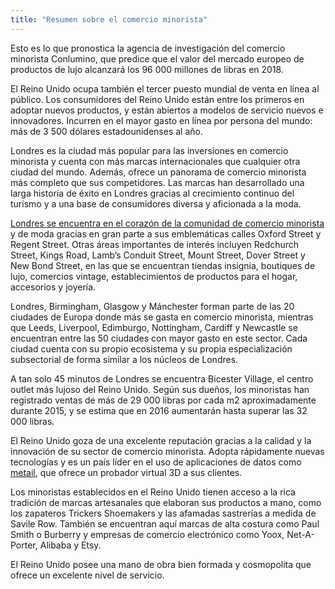 ```yaml
---
title: "Resumen sobre el comercio minorista"
---
```


Esto es lo que pronostica la agencia de investigación del comercio minorista Conlumino, que predice que el valor del mercado europeo de productos de lujo alcanzará los 96 000 millones de libras en 2018.

El Reino Unido ocupa también el tercer puesto mundial de venta en línea al público. Los consumidores del Reino Unido están entre los primeros en adoptar nuevos productos, y están abiertos a modelos de servicio nuevos e innovadores. Incurren en el mayor gasto en línea por persona del mundo: más de 3 500 dólares estadounidenses al año.

Londres es la ciudad más popular para las inversiones en comercio minorista y cuenta con más marcas internacionales que cualquier otra ciudad del mundo. Además, ofrece un panorama de comercio minorista más completo que sus competidores. Las marcas han desarrollado una larga historia de éxito en Londres gracias al crecimiento continuo del turismo y a una base de consumidores diversa y aficionada a la moda.

[Londres se encuentra en el corazón de la comunidad de comercio minorista](http://www.jll.com/services/industries/retail/destination-retail) y de moda gracias en gran parte a sus emblemáticas calles Oxford Street y Regent Street. Otras áreas importantes de interés incluyen Redchurch Street, Kings Road, Lamb’s Conduit Street, Mount Street, Dover Street y New Bond Street, en las que se encuentran tiendas insignia, boutiques de lujo, comercios vintage, establecimientos de productos para el hogar, accesorios y joyería.

Londres, Birmingham, Glasgow y Mánchester forman parte de las 20 ciudades de Europa donde más se gasta en comercio minorista, mientras que Leeds, Liverpool, Edimburgo, Nottingham, Cardiff y Newcastle se encuentran entre las 50 ciudades con mayor gasto en este sector. Cada ciudad cuenta con su propio ecosistema y su propia especialización subsectorial de forma similar a los núcleos de Londres.

A tan solo 45 minutos de Londres se encuentra Bicester Village, el centro outlet más lujoso del Reino Unido. Según sus dueños, los minoristas han registrado ventas de más de 29 000 libras por cada m2 aproximadamente durante 2015, y se estima que en 2016 aumentarán hasta superar las 32 000 libras.

El Reino Unido goza de una excelente reputación gracias a la calidad y la innovación de su sector de comercio minorista. Adopta rápidamente nuevas tecnologías y es un país líder en el uso de aplicaciones de datos como [metail](http://www.metail.com/), que ofrece un probador virtual 3D a sus clientes.

Los minoristas establecidos en el Reino Unido tienen acceso a la rica tradición de marcas artesanales que elaboran sus productos a mano, como los zapateros Trickers Shoemakers y las afamadas sastrerías a medida de Savile Row. También se encuentran aquí marcas de alta costura como Paul Smith o Burberry y empresas de comercio electrónico como Yoox, Net-A-Porter, Alibaba y Etsy.

El Reino Unido posee una mano de obra bien formada y cosmopolita que ofrece un excelente nivel de servicio. 
